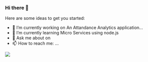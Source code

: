 ### Hi there 👋

<!--
**sisansahu1/sisansahu1** is a ✨ _special_ ✨ repository because its `README.md` (this file) appears on your GitHub profile.-->

Here are some ideas to get you started:

- 🔭 I’m currently working on An Attandance Analytics application...
- 🌱 I’m currently learning Micro Services using node.js
- 💬 Ask me about on 
- 📫 How to reach me: ...

<img src='github-readme-stats.vercel.app/api?username=sisansahu1&&show_icons=true&title_color=ffffff&icon_color=4c2882&text_color=daf7dc&bg_color=151515'>

